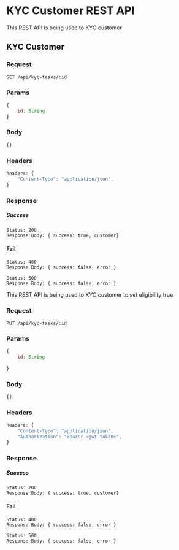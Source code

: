 
# KYC Customer REST API

This REST API is being used to KYC customer

## KYC Customer

### Request

`GET /api/kyc-tasks/:id`

### Params
```js
{
    id: String
}
```

### Body
```js
{}
```

### Headers 
```js
headers: {
    "Content-Type": "application/json",
}
```

### Response

##### Success
    Status: 200
    Response Body: { success: true, customer}

#### Fail
    Status: 400
    Response Body: { success: false, error }

    Status: 500
    Response Body: { success: false, error }


This REST API is being used to KYC customer to set eligibility true
### Request
`PUT /api/kyc-tasks/:id`

### Params
```js
{
    id: String
    
}
```

### Body
```js
{}
```

### Headers 
```js
headers: {
    "Content-Type": "application/json",
    "Authorization": "Bearer <jwt token>",
}
```

### Response

##### Success
    Status: 200
    Response Body: { success: true, customer}

#### Fail
    Status: 400
    Response Body: { success: false, error }

    Status: 500
    Response Body: { success: false, error }